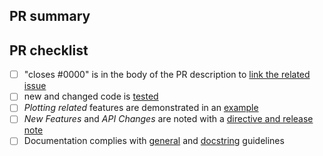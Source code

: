 ## PR summary

## PR checklist
<!-- Please mark any checkboxes that do not apply to this PR as [N/A].-->

- [ ] "closes #0000" is in the body of the PR description to [link the related issue](https://docs.github.com/en/issues/tracking-your-work-with-issues/linking-a-pull-request-to-an-issue)
- [ ] new and changed code is [tested](https://matplotlib.org/devdocs/devel/testing.html)
- [ ] *Plotting related* features are demonstrated in an [example](https://matplotlib.org/devdocs/devel/documenting_mpl.html#writing-examples-and-tutorials)
- [ ] *New Features* and *API Changes* are noted with a [directive and release note](https://matplotlib.org/devdocs/devel/coding_guide.html#new-features-and-api-changes)
- [ ] Documentation complies with [general](https://matplotlib.org/devdocs/devel/documenting_mpl.html#writing-rest-pages) and [docstring](https://matplotlib.org/devdocs/devel/documenting_mpl.html#writing-docstrings) guidelines

<!--
Thank you so much for your PR!  To help us review your contribution, please
consider the following points:

- A development guide is available at https://matplotlib.org/devdocs/devel/index.html.

- Help with git and github is available at https://matplotlib.org/devdocs/devel/development_workflow.html

- Create a separate branch for your changes and open the PR from this branch. Please avoid working on `main`.

- The PR title should summarize the changes, for example "Raise ValueError on
  non-numeric input to set_xlim".  Avoid non-descriptive titles such as
  "Addresses issue #8576".

- The summary should provide at least 1-2 sentences describing the pull request
  in detail (Why is this change required?  What problem does it solve?) and
  link to any relevant issues.

- If you are contributing fixes to docstrings, please pay attention to
  https://matplotlib.org/stable/devel/documenting_mpl.html#formatting-conventions.  In particular,
  note the difference between using single backquotes, double backquotes, and
  asterisks in the markup.

We understand that PRs can sometimes be overwhelming, especially as the
reviews start coming in.  Please let us know if the reviews are unclear or
the recommended next step seems overly demanding, if you would like help in
addressing a reviewer's comments, or if you have been waiting too long to hear
back on your PR.
-->
